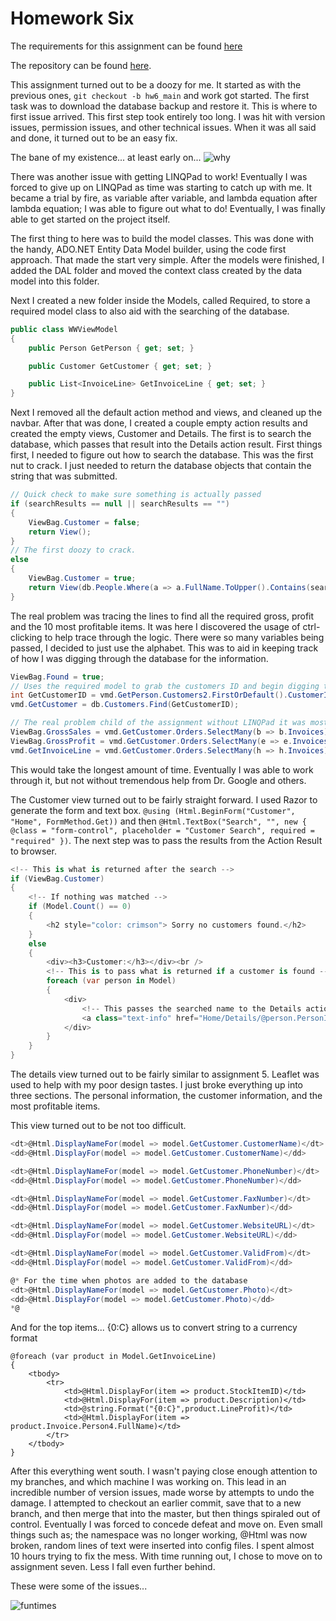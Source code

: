 # Homework Six

The requirements for this assignment can be found [here](http://www.wou.edu/~morses/classes/cs46x/assignments/HW6_1819.html)

The repository can be found [here](https://github.com/avisuano/CS460/tree/master/HW6/).

This assignment turned out to be a doozy for me. It started as with the previous ones, ```git checkout -b hw6_main``` and work got started. The first task was to download the database backup and restore it. This is where to first issue arrived. This first step took entirely too long. I was hit with version issues, permission issues, and other technical issues. When it was all said and done, it turned out to be an easy fix.

The bane of my existence... at least early on...
![why](https://avisuano.github.io/CS460/HW6/wat.PNG)

There was another issue with getting LINQPad to work! Eventually I was forced to give up on LINQPad as time was starting to catch up with me. It became a trial by fire, as variable after variable, and lambda equation after lambda equation; I was able to figure out what to do! Eventually, I was finally able to get started on the project itself.

The first thing to here was to build the model classes. This was done with the handy, ADO.NET Entity Data Model builder, using the code first approach. That made the start very simple. After the models were finished, I added the DAL folder and moved the context class created by the data model into this folder.

Next I created a new folder inside the Models, called Required, to store a required model class to also aid with the searching of the database.

```cs
public class WWViewModel
{
    public Person GetPerson { get; set; }

    public Customer GetCustomer { get; set; }

    public List<InvoiceLine> GetInvoiceLine { get; set; }
}
```

Next I removed all the default action method and views, and cleaned up the navbar. After that was done, I created a couple empty action results and created the empty views, Customer and Details. The first is to search the database, which passes that result into the Details action result. First things first, I needed to figure out how to search the database. This was the first nut to crack. I just needed to return the database objects that contain the string that was submitted.

```cs
// Quick check to make sure something is actually passed
if (searchResults == null || searchResults == "")
{
    ViewBag.Customer = false;
    return View();
}
// The first doozy to crack.
else
{
    ViewBag.Customer = true;
    return View(db.People.Where(a => a.FullName.ToUpper().Contains(searchResults.ToUpper())).ToList());
}    
```

The real problem was tracing the lines to find all the required gross, profit and the 10 most profitable items. It was here I discovered the usage of ctrl-clicking to help trace through the logic. There were so many variables being passed, I decided to just use the alphabet. This was to aid in keeping track of how I was digging through the database for the information.

```cs
ViewBag.Found = true;
// Uses the required model to grab the customers ID and begin digging through the database
int GetCustomerID = vmd.GetPerson.Customers2.FirstOrDefault().CustomerID;
vmd.GetCustomer = db.Customers.Find(GetCustomerID);

// The real problem child of the assignment without LINQPad it was mostly trial and error
ViewBag.GrossSales = vmd.GetCustomer.Orders.SelectMany(b => b.Invoices).SelectMany(c => c.InvoiceLines).Sum(d => d.ExtendedPrice);
ViewBag.GrossProfit = vmd.GetCustomer.Orders.SelectMany(e => e.Invoices).SelectMany(f => f.InvoiceLines).Sum(g => g.LineProfit);
vmd.GetInvoiceLine = vmd.GetCustomer.Orders.SelectMany(h => h.Invoices).SelectMany(i => i.InvoiceLines).OrderByDescending(j => j.LineProfit).Take(10).ToList();
```

This would take the longest amount of time. Eventually I was able to work through it, but not without tremendous help from Dr. Google and others.

The Customer view turned out to be fairly straight forward. I used Razor to generate the form and text box. ``` @using (Html.BeginForm("Customer", "Home", FormMethod.Get)) ``` and then ``` @Html.TextBox("Search", "", new { @class = "form-control", placeholder = "Customer Search", required = "required" }) ```. The next step was to pass the results from the Action Result to browser.

```cs
<!-- This is what is returned after the search -->
if (ViewBag.Customer)
{
    <!-- If nothing was matched -->
    if (Model.Count() == 0)
    {
        <h2 style="color: crimson"> Sorry no customers found.</h2>
    }
    else
    {
        <div><h3>Customer:</h3></div><br />
        <!-- This is to pass what is returned if a customer is found -->
        foreach (var person in Model)
        {
            <div>
                <!-- This passes the searched name to the Details action method, with the ID -->
                <a class="text-info" href="Home/Details/@person.PersonID" role="button">@person.FullName (@person.PreferredName)</a>
            </div>
        }
    }
}
```

The details view turned out to be fairly similar to assignment 5. Leaflet was used to help with my poor design tastes. I just broke everything up into three sections. The personal information, the customer information, and the most profitable items.

This view turned out to be not too difficult.
```cs
<dt>@Html.DisplayNameFor(model => model.GetCustomer.CustomerName)</dt>
<dd>@Html.DisplayFor(model => model.GetCustomer.CustomerName)</dd>

<dt>@Html.DisplayNameFor(model => model.GetCustomer.PhoneNumber)</dt>
<dd>@Html.DisplayFor(model => model.GetCustomer.PhoneNumber)</dd>

<dt>@Html.DisplayNameFor(model => model.GetCustomer.FaxNumber)</dt>
<dd>@Html.DisplayFor(model => model.GetCustomer.FaxNumber)</dd>

<dt>@Html.DisplayNameFor(model => model.GetCustomer.WebsiteURL)</dt>
<dd>@Html.DisplayFor(model => model.GetCustomer.WebsiteURL)</dd>

<dt>@Html.DisplayNameFor(model => model.GetCustomer.ValidFrom)</dt>
<dd>@Html.DisplayFor(model => model.GetCustomer.ValidFrom)</dd>

@* For the time when photos are added to the database
<dt>@Html.DisplayNameFor(model => model.GetCustomer.Photo)</dt>
<dd>@Html.DisplayFor(model => model.GetCustomer.Photo)</dd>
*@
```

And for the top items... {0:C} allows us to convert string to a currency format

```case
@foreach (var product in Model.GetInvoiceLine)
{
    <tbody>
        <tr>
            <td>@Html.DisplayFor(item => product.StockItemID)</td>
            <td>@Html.DisplayFor(item => product.Description)</td>
            <td>@string.Format("{0:C}",product.LineProfit)</td>
            <td>@Html.DisplayFor(item => product.Invoice.Person4.FullName)</td>
        </tr>
    </tbody>
}
```

After this everything went south. I wasn't paying close enough attention to my branches, and which machine I was working on. This lead in an incredible number of version issues, made worse by attempts to undo the damage. I attempted to checkout an earlier commit, save that to a new branch, and then merge that into the master, but then things spiraled out of control. Eventually I was forced to concede defeat and move on. Even small things such as; the namespace was no longer working, @Html was now broken, random lines of text were inserted into config files. I spent almost 10 hours trying to fix the mess. With time running out, I chose to move on to assignment seven. Less I fall even further behind.

These were some of the issues...

![funtimes](https://avisuano.github.io/CS460/HW6/issues.PNG)
